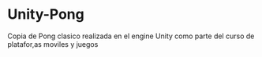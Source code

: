 # Unity-Pong
Copia de Pong clasico realizada en el engine Unity como parte del curso de platafor,as moviles y juegos
